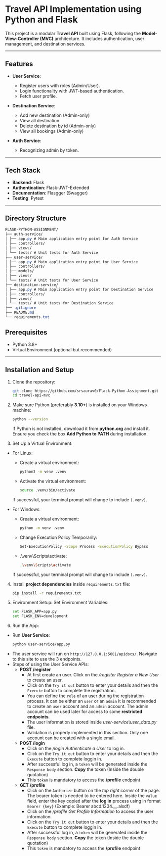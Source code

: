 # Travel API Implementation using Python and Flask

This project is a modular **Travel API** built using Flask, following the **Model-View-Controller (MVC)** architecture. It includes authentication, user management, and destination services.

---

## Features

- **User Service**:
  - Register users with roles (Admin/User).
  - Login functionality with JWT-based authentication.
  - Fetch user profile.

- **Destination Service**:
  - Add new destination (Admin-only)
  - View all destination
  - Delete destination by id (Admin-only)
  - View all bookings (Admin-only)

- **Auth Service**:
  - Recognizing admin by token.

---

## Tech Stack

- **Backend**: Flask
- **Authentication**: Flask-JWT-Extended
- **Documentation**: Flasgger (Swagger)
- **Testing**: Pytest

---

## Directory Structure

``` CSS
FLASK-PYTHON-ASSIGNMENT/ 
├── auth-service/ 
│ ├── app.py # Main application entry point for Auth Service 
│ ├── controllers/ 
│ ├── views/ 
│ └── tests/ # Unit tests for Auth Service 
├── user-service/ 
│ ├── app.py # Main application entry point for User Service 
│ ├── controllers/ 
│ ├── models/ 
│ ├── views/ 
│ └── tests/ # Unit tests for User Service 
├── destination-service/ 
│ ├── app.py # Main application entry point for Destination Service 
│ ├── controllers/ 
│ ├── views/ 
│ └── tests/ # Unit tests for Destination Service 
├── .gitignore 
├── README.md 
└── requirements.txt
```

## Prerequisites

- Python 3.8+
- Virtual Environment (optional but recommended)

---

## Installation and Setup

1. Clone the repository:
   ```bash
   git clone https://github.com/srsaurav0/Flask-Python-Assignment.git
   cd travel-api-mvc
   ```

2. Make sure Python (preferably **3.10+**) is installed on your Windows machine:
   ```bash
   python --version
   ```
   If Python is not installed, download it from **python.org** and install it. Ensure you check the box **Add Python to PATH** during installation.

3. Set Up a Virtual Environment:
- For Linux:
  - Create a virtual environment:
    ```bash
    python3 -m venv .venv
    ```
  - Activate the virtual environment:
    ```bash
    source .venv/bin/activate
    ```
  If successful, your terminal prompt will change to include `(.venv)`.

- For Windows:
  - Create a virtual environment:
    ```bash
    python -m venv .venv
    ```
  - Change Execution Policy Temporarily:
    ```bash
    Set-ExecutionPolicy -Scope Process -ExecutionPolicy Bypass
    ```
  - .\venv\Scripts\activate:
    ```bash
    .\venv\Scripts\activate
    ```
  If successful, your terminal prompt will change to include `(.venv)`.

4. Install **project dependencies** inside `requirements.txt` file:
   ```bash
   pip install -r requirements.txt
   ```

5. Environment Setup:
   Set Environment Variables:
   ```bash
   set FLASK_APP=app.py
   set FLASK_ENV=development
   ```
6. Run the App:
  - Run **User Service**:
    ```bash
    python user-service/app.py
    ```
  - The user service will run on `http://127.0.0.1:5001/apidocs/`. Navigate to this site to use the 3 endpoints.
  - Steps of using the User Service APIs:
    - **POST /register**
      - At first create an user. Click on the */register Register a New User* to create an user.
      - Click on the `Try it out` button to enter your details and then the `Execute` button to complete the registration.
      - You can define the `role` of an user during the registration process. It can be either an `user` or an `admin` It is recommended to create an `user` account and an `admin` account. The admin account can be used later for access to some **restricted endpoints**.
      - The user information is stored inside *user-service\user_data.py* file.
      - Validation is properly implemented in this section. Only one account can be created with a single email.
    - **POST /login**
      - Click on the */login Authenticate a User* to log in.
      - Click on the `Try it out` button to enter your details and then the `Execute` button to complete loggin in.
      - After successful log in, a `token` will be generated inside the `Response body` section. **Copy** the token (Inside the double quotation)
      - This `token` is mandatory to access the **/profile** endpoint
    - **GET ​/profile**
      - Click on the `Authorize` button on the *top right corner* of the page. The bearer token is needed to be entered here. Inside the `value` field, enter the key copied after the **log in** process using in format `Bearer {key}` (Example: Bearer abcd.1234.__.alsdf)
      - Click on the */profile Get Profile Information* to access the user information.
      - Click on the `Try it out` button to enter your details and then the `Execute` button to complete loggin in.
      - After successful log in, a `token` will be generated inside the `Response body` section. **Copy** the token (Inside the double quotation)
      - This `token` is mandatory to access the **/profile** endpoint